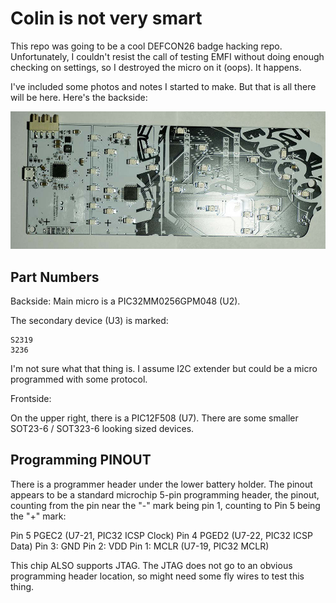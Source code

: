 # Colin is not very smart #

This repo was going to be a cool DEFCON26 badge hacking repo. Unfortunately, I couldn't resist the call of testing EMFI without doing enough checking on settings, so I destroyed the micro on it (oops). It happens.

I've included some photos and notes I started to make. But that is all there will be here. Here's the backside:

![](pics/backside_small.jpg)

## Part Numbers ##

Backside:
Main micro is a PIC32MM0256GPM048 (U2).

The secondary device (U3) is marked:

```
S2319
3236
```

I'm not sure what that thing is. I assume I2C extender but could be a micro programmed with some protocol.

Frontside:


On the upper right, there is a PIC12F508 (U7). There are some smaller SOT23-6 / SOT323-6 looking sized devices.

## Programming PINOUT ##

There is a programmer header under the lower battery holder. The pinout appears to be a standard microchip 5-pin programming header, the pinout, counting from the pin near the "-" mark being pin 1, counting to Pin 5 being the "+" mark:

Pin 5 PGEC2 (U7-21, PIC32 ICSP Clock)
Pin 4 PGED2 (U7-22, PIC32 ICSP Data)
Pin 3: GND
Pin 2: VDD
Pin 1: MCLR (U7-19, PIC32 MCLR)

This chip ALSO supports JTAG. The JTAG does not go to an obvious programming header location, so might need some fly wires to test this thing.